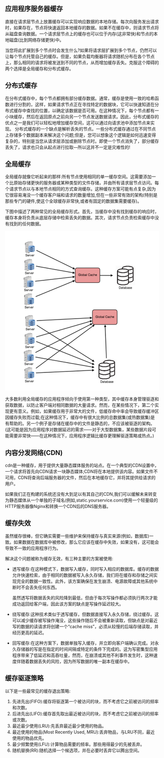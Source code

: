 ##  应用程序服务器缓存
直接在请求层节点上放置缓存可以实现响应数据的本地存储。每次向服务发出请求时，如果存在，节点将快速返回本地缓存的数据。如果不在缓存中，则请求节点将从磁盘查询数据。一个请求层节点上的缓存也可以位于内存(这非常快)和节点的本地磁盘(比到网络存储更快)中。

当您将此扩展到多个节点时会发生什么?如果将请求层扩展到多个节点，仍然可以让每个节点托管自己的缓存。但是，如果负载均衡器将请求随机分布在各个节点上，那么相同的请求将被发送到不同的节点，从而增加缓存丢失。克服这个障碍的两个选择是全局缓存和分布式缓存。

## 分布式缓存
在分布式缓存中，每个节点都拥有部分缓存数据。通常，缓存是使用一致的哈希函数进行分割的，这样，如果请求节点正在寻找特定的数据块，它可以快速知道在分布式缓存中查找的位置，以确定该数据是否可用。在这种情况下，每个节点都有一小块缓存，然后在返回原点之前向另一个节点发送数据请求。因此，分布式缓存的优点之一是我们可以轻松地增加缓存空间，这可以通过向请求池中添加节点来实现。
分布式缓存的一个缺点是解析丢失的节点。一些分布式缓存通过在不同节点上存储多个数据副本来解决这个问题;但是，您可以想象这个逻辑是如何迅速变得复杂的，特别是当您从请求层添加或删除节点时。即使一个节点消失了，部分缓存丢失了，请求也只会从起点进行拉取—所以这并不一定是灾难性的!

## 全局缓存
全局缓存就像它听起来的那样:所有节点使用相同的单一缓存空间。这需要添加一个比原始存储更快的服务器或某种类型的文件存储，并由所有请求层节点访问。每个请求节点以与本地节点相同的方式查询缓存。这种缓存方案可能有点复杂,因为它很容易淹没一个缓存客户端和请求的数量增加,但在一些非常有效的架构(特别是那些专门的硬件,使这个全球缓存非常快,或者有固定的数据集需要缓存)。

下图中描述了两种常见的全局缓存形式。首先，当缓存中没有找到缓存的响应时，缓存本身将负责从底层存储中检索丢失的数据。其次，请求节点负责检索缓存中没有找到的任何数据。

![img_1.png](img_1.png)

大多数利用全局缓存的应用程序倾向于使用第一种类型，其中缓存本身管理驱逐和获取数据，以防止客户端对相同数据的大量请求。然而，在某些情况下，第二个实现更有意义。例如，如果缓存用于非常大的文件，低缓存命中率会导致缓存缓冲区因缓存失败而过载;在这种情况下，缓存中有很大比例的总数据集(或热数据集)是有帮助的。另一个例子是存储在缓存中的文件是静态的，不应该被驱逐的架构。(这可能是因为应用程序对数据延迟的需求——对于大型数据集，某些数据片段可能需要非常快——在这种情况下，应用程序逻辑比缓存更理解驱逐策略或热点。)

## 内容分发网络(CDN)
cdn是一种缓存，用于提供大量静态媒体服务的站点。在一个典型的CDN设置中，一个请求将首先向CDN请求一块静态媒体;CDN将在本地提供该内容。如果文件不可用，CDN将查询后端服务器的文件，然后在本地缓存它，并将其提供给请求的用户。

如果我们正在构建的系统还没有大到足以有其自己的CDN,我们可以缓解未来转变为静态媒体从一个单独的子域名(例如,static.yourservice.com)使用一个轻量级的HTTP服务器像Nginx和转换一个CDN后的DNS服务器。

## 缓存失效
虽然缓存很棒，但它确实需要一些维护来保持缓存与真实来源(例如，数据库)一致。如果数据在数据库中被修改，那么它应该在缓存中失效，如果没有，这可能会导致不一致的应用程序行为。

解决这个问题被称为缓存无效，有三种主要的方案被使用:

*   透写缓存:在这种模式下，数据写入缓存，同时写入相应的数据库。缓存的数据允许快速检索，由于相同的数据被写入永久存储，我们将在缓存和存储之间实现完全的数据一致性。此外，该方案确保在发生崩溃、电源故障或其他系统中断时不会丢失任何东西。

    虽然透写将数据丢失的风险降到最低，但由于每次写操作都必须执行两次才能成功返回给客户端，因此该方案的缺点是写操作延迟较大。

*   绕写缓存:这种技术类似于透写缓存，但数据直接写入永久存储，绕过缓存。这可以减少缓存被写操作淹没，这些操作随后不会被重新读取，但缺点是对最近写的数据的读请求将创建一个“cache miss”，必须从较慢的后端存储读取，并经历更高的延迟。

*   回写缓存:在这种方案下，数据单独写入缓存，并立即向客户端确认完成。对永久存储器的写是在指定的时间间隔或特定的条件下完成的。这为写密集型应用程序带来了低延迟和高吞吐量，然而，在崩溃或其他不利事件发生时，这种速度伴随着数据丢失的风险，因为所写数据的唯一副本在缓存中。

##  缓存驱逐策略
以下是一些最常见的缓存退出策略:
1. 先进先出(FIFO):缓存将驱逐第一个被访问的块，而不考虑它之前被访问的频率和次数。
2. 后进先出(LIFO):缓存首先取出最近被访问的块，而不考虑它之前被访问的频率或次数。
3. 最近最少使用(LRU):先丢弃最近最少使用的物品。
4. 最近使用的物品(Most Recently Used, MRU):丢弃物品，与LRU不同，最近使用的物品优先。
5. 最少频繁使用(LFU):计算物品需要的频率。那些用得最少的先被丢弃。
6. 随机替换(RR):随机选择一个候选项，并在必要时丢弃它以腾出空间。